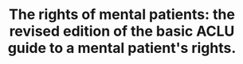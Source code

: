 ---
layout: item
title: "The rights of mental patients: the revised edition of the basic ACLU guide to a mental patient's rights." 
id: 5375
permalink: items/5375/
---